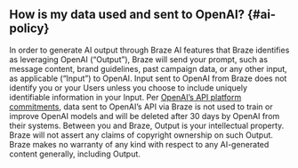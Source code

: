 ## How is my data used and sent to OpenAI? {#ai-policy} 
<!-- Braze Legal must approve any changes to this content. -->
<!-- Note: Keep these comments under this H2 heading to avoid breaking how headings on certain pages are rendered. -->

In order to generate AI output through Braze AI features that Braze identifies as leveraging OpenAI (“Output”), Braze will send your prompt, such as message content, brand guidelines, past campaign data, or any other input, as applicable (“Input”) to OpenAI. Input sent to OpenAI from Braze does not identify you or your Users unless you choose to include uniquely identifiable information in your Input. Per [OpenAI’s API platform commitments](https://openai.com/enterprise-privacy/), data sent to OpenAI’s API via Braze is not used to train or improve OpenAI models and will be deleted after 30 days by OpenAI from their systems. Between you and Braze, Output is your intellectual property. Braze will not assert any claims of copyright ownership on such Output. Braze makes no warranty of any kind with respect to any AI-generated content generally, including Output.
